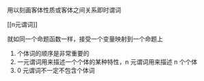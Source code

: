 ---
---

用以刻画客体性质或客体之间关系即时谓词

[[n元谓词]]

就如同一个命题函数一样，接受一个变量映射到一个命题上

1. 个体词的顺序是非常重要的
2. 一元谓词用来描述一个个体的某种特性，n 元谓词用来描述 n 个个体
3. 0 元谓词不一定不包含个体词
